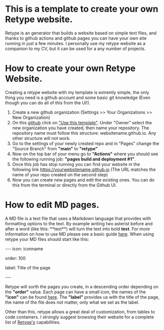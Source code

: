 # This is a template to create your own Retype website.

Retype is an  generator that builds a website based on simple text files, and thanks to github actions and github pages you can have your own site running in just a few minutes. I personally use my retype website as a companion to my CV, but it can be used for a any number of projects. 


# How to create your own Retype Website. 

Creating a retype website with my template is extremly simple, the only thing you need is a github account and some basic git knowledge (Even though you can do all of this from the UI!). 

1. Create a new github organization (Settings >> Your Organizations >> New Organization)
2. On this [github](https://github.com/luislgq/retypetemplatewebsite) click on ["Use this template"](https://github.com/luislgq/retypetemplatewebsite/generate). Under "Owner" select the new organization you have created, then name your repository. The repository name must follow this structure: websitename.github.io. Any other structure will not work.
4. Go to the settings of your newly created repo and in "Pages" change the "Source Branch" from **"main"** to **"retype"**
5. Now on the top bar of your menu go to **"Actions"** where you should see the following running job: **"pages build and deployment #1"**.
6. Once this job has stop running you can find your website in the following link https://yourwebsitename.github.io (The URL matches the name of your repo created on the second step) 
7. Now you can create new pages and edit the existing ones. You can do this from the terminal or directly from the Github UI. 

# How to edit MD pages.

A MD file is a text file that uses a Markdown language that provides with formatting options to the text. By example writing two asterist before and after a word (like this: \*\*text**) will turn the text into bold  **text**. For more information on how to use MD please see a basic guide [here](https://www.markdownguide.org/basic-syntax/). When using retype your MD files should start like this: 

\---
icon: iconname

order: 100 

label: Title of the page 

\---

Retype will sorth the pages you create, in a descending order depending on the **"order"** value. Each page can have a small icon, the names of the **"icon"** can be found [here](https://octicons-primer.vercel.app/octicons/). The  **"label"** provides us with the title of the page, the name of the file does not matter, only what we set as the label. 

Other than this, retype allows a great deal of customization, from tables to code containers. I strongly suggest browsing their website for a complete list of [Retype's](https://retype.com/) capabilities.


